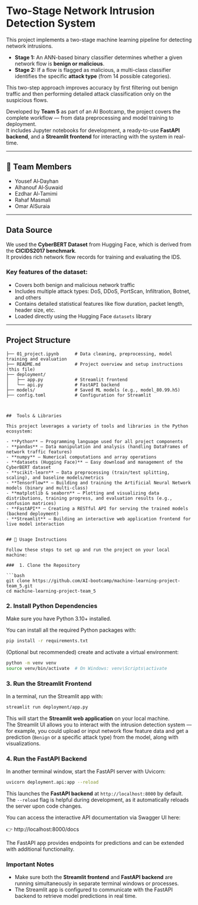 #  Two-Stage Network Intrusion Detection System

This project implements a two-stage machine learning pipeline for detecting network intrusions.  

- **Stage 1:** An ANN-based binary classifier determines whether a given network flow is **benign or malicious**.  
- **Stage 2:** If a flow is flagged as malicious, a multi-class classifier identifies the specific **attack type** (from 14 possible categories).  

This two-step approach improves accuracy by first filtering out benign traffic and then performing detailed attack classification only on the suspicious flows.  

Developed by **Team 5** as part of an AI Bootcamp, the project covers the complete workflow — from data preprocessing and model training to deployment.  
It includes Jupyter notebooks for development, a ready-to-use **FastAPI backend**, and a **Streamlit frontend** for interacting with the system in real-time.

---

## 👥 Team Members

- Yousef Al‑Dayhan  
- Alhanouf Al‑Suwaid  
- Ezdhar Al‑Tamimi  
- Rahaf Masmali  
- Omar AlSuraia  

---

## Data Source

We used the **CyberBERT Dataset** from Hugging Face, which is derived from the **CICIDS2017 benchmark**.  
It provides rich network flow records for training and evaluating the IDS.

###  Key features of the dataset:
- Covers both benign and malicious network traffic  
- Includes multiple attack types: DoS, DDoS, PortScan, Infiltration, Botnet, and others  
- Contains detailed statistical features like flow duration, packet length, header size, etc.  
- Loaded directly using the Hugging Face `datasets` library  

---

## Project Structure

```plaintext
├── 01_project.ipynb      # Data cleaning, preprocessing, model training and evaluation
├── README.md             # Project overview and setup instructions (this file)
├── deployment/
│   ├── app.py            # Streamlit frontend
│   └── api.py            # FastAPI backend
├── models/               # Saved ML models (e.g., model_80.99.h5)
├── config.toml           # Configuration for Streamlit



##  Tools & Libraries

This project leverages a variety of tools and libraries in the Python ecosystem:

- **Python** – Programming language used for all project components  
- **pandas** – Data manipulation and analysis (handling DataFrames of network traffic features)  
- **numpy** – Numerical computations and array operations  
- **datasets (Hugging Face)** – Easy download and management of the CyberBERT dataset  
- **scikit-learn** – Data preprocessing (train/test splitting, scaling), and baseline models/metrics  
- **TensorFlow** – Building and training the Artificial Neural Network models (binary and multi-class)  
- **matplotlib & seaborn** – Plotting and visualizing data distributions, training progress, and evaluation results (e.g., confusion matrices)  
- **FastAPI** – Creating a RESTful API for serving the trained models (backend deployment)  
- **Streamlit** – Building an interactive web application frontend for live model interaction


## 🚀 Usage Instructions

Follow these steps to set up and run the project on your local machine:

###  1. Clone the Repository

```bash
git clone https://github.com/AI-bootcamp/machine-learning-project-team_5.git
cd machine-learning-project-team_5
```

###  2. Install Python Dependencies

Make sure you have Python 3.10+ installed.

You can install all the required Python packages with:

```bash
pip install -r requirements.txt
```

(Optional but recommended) create and activate a virtual environment:

```bash
python -m venv venv
source venv/bin/activate  # On Windows: venv\Scripts\activate
```

###  3. Run the Streamlit Frontend

In a terminal, run the Streamlit app with:

```bash
streamlit run deployment/app.py
```

This will start the **Streamlit web application** on your local machine.  
The Streamlit UI allows you to interact with the intrusion detection system — for example, you could upload or input network flow feature data and get a prediction (`Benign` or a specific attack type) from the model, along with visualizations.

###  4. Run the FastAPI Backend

In another terminal window, start the FastAPI server with Uvicorn:

```bash
uvicorn deployment.api:app --reload
```

This launches the **FastAPI backend** at `http://localhost:8000` by default.  
The `--reload` flag is helpful during development, as it automatically reloads the server upon code changes.

You can access the interactive API documentation via Swagger UI here:

👉 http://localhost:8000/docs

The FastAPI app provides endpoints for predictions and can be extended with additional functionality.

###  Important Notes

- Make sure both the **Streamlit frontend** and **FastAPI backend** are running simultaneously in separate terminal windows or processes.
- The Streamlit app is configured to communicate with the FastAPI backend to retrieve model predictions in real time.